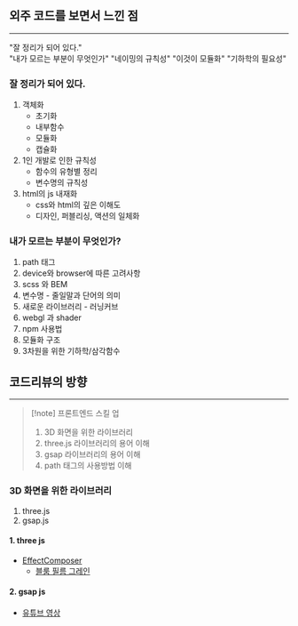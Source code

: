 ## 외주 코드를 보면서 느낀 점
---
"잘 정리가 되어 있다."  
"내가 모르는 부분이 무엇인가"
"네이밍의 규칙성"
"이것이 모듈화"
"기하학의 필요성"

### 잘 정리가 되어 있다.
1. 객체화
	- 초기화
	- 내부함수
	- 모듈화
	- 캡슐화
2. 1인 개발로 인한 규칙성
	- 함수의 유형별 정리
	- 변수명의 규칙성
3. html의 js 내재화
	- css와 html의 깊은 이해도
	- 디자인, 퍼블리싱, 액션의 일체화
### 내가 모르는 부분이 무엇인가?
1. path 태그
2. device와 browser에 따른 고려사항
3. scss 와 BEM
4. 변수명 - 줄일말과 단어의 의미
5. 새로운 라이브러리 - 러닝커브
6. webgl 과 shader
7. npm 사용법
8. 모듈화 구조
9. 3차원을 위한 기하학/삼각함수

## 코드리뷰의 방향
---
>[!note] 프론트엔드 스킬 업
>1. 3D 화면을 위한 라이브러리
>2. three.js 라이브러리의 용어 이해
>3. gsap 라이브러리의 용어 이해
>4. path 태그의 사용방법 이해

### 3D 화면을 위한 라이브러리
1. three.js
2. gsap.js

#### 1. three js
- [EffectComposer](https://threejs.org/docs/#manual/ko/introduction/How-to-use-post-processing)
	- [블룸 필름 그레인](https://docs.unity3d.com/kr/Packages/com.unity.render-pipelines.universal@14.0/manual/Post-Processing-Film-Grain.html)
#### 2. gsap js
- [유튜브 영상](https://www.youtube.com/watch?v=O2ouLOL6C4c&list=PLjcjAqAnHd1EIxV4FSZIiJZvsdrBc1Xho&index=15)
